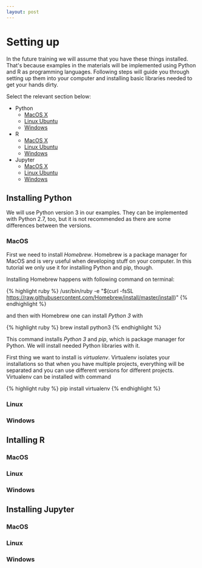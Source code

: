 ```yaml
---
layout: post
---
```

# Setting up

In the future training we will assume that you have these things installed. That's because examples in the materials will be  implemented using Python and R as programming languages. Following steps will guide you through setting up them into your computer and installing basic libraries needed to get your hands dirty.

Select the relevant section below:
* Python
    * [MacOS X](#macos)
    * [Linux Ubuntu](#linux)
    * [Windows](#windows)
* R
    * [MacOS X](#macos-1)
    * [Linux Ubuntu](#linux-1)
    * [Windows](#windows-1)
* Jupyter
    * [MacOS X](#macos-2)
    * [Linux Ubuntu](#linux-2)
    * [Windows](#windows-2)

## Installing Python
We will use Python version 3 in our examples. They can be implemented with Python 2.7, too, but it is not recommended as there are some differences between the versions.

### MacOS 
First we need to install _Homebrew_. Homebrew is a package manager for MacOS and is very useful when developing stuff on your computer. In this tutorial we only use it for installing Python and pip, though.

Installing Homebrew happens with following command on terminal:

{% highlight ruby %}
/usr/bin/ruby -e "$(curl -fsSL https://raw.githubusercontent.com/Homebrew/install/master/install)"
{% endhighlight %}

and then with Homebrew one can install _Python 3_ with

{% highlight ruby %}
brew install python3
{% endhighlight %}

This command installs _Python 3_ and _pip_, which is package manager for Python. We will install needed Python libraries with it. 

First thing we want to install is _virtualenv_. Virtualenv isolates your installations so that when you have multiple projects, everything will be separated and you can use different versions for different projects. Virtualenv can be installed with command

{% highlight ruby %}
pip install virtualenv
{% endhighlight %}

### Linux

### Windows

## Intalling R

### MacOS 

### Linux

### Windows

## Installing Jupyter
### MacOS 

### Linux

### Windows